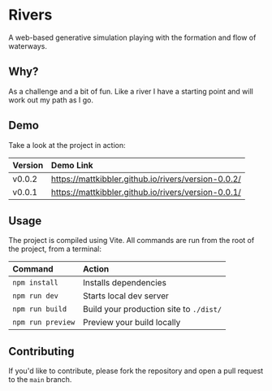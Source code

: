 # Rivers

A web-based generative simulation playing with the formation and flow of waterways.

## Why?

As a challenge and a bit of fun. Like a river I have a starting point and will work out my path as I go.

## Demo

Take a look at the project in action:

| Version                | Demo Link       |
| :--------------------- | :----------------------------------------------- |
| v0.0.2 | https://mattkibbler.github.io/rivers/version-0.0.2/ |
| v0.0.1 | https://mattkibbler.github.io/rivers/version-0.0.1/ |



## Usage

The project is compiled using Vite. All commands are run from the root of the project, from a terminal:

| Command                | Action                                           |
| :--------------------- | :----------------------------------------------- |
| `npm install`          | Installs dependencies                            |
| `npm run dev`          | Starts local dev server       |
| `npm run build`        | Build your production site to `./dist/`          |
| `npm run preview`      | Preview your build locally     |


## Contributing

If you'd like to contribute, please fork the repository and open a pull request to the `main` branch.
